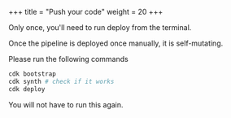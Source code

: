 +++
title = "Push your code"
weight = 20
+++

Only once, you'll need to run deploy from the terminal. 

Once the pipeline is deployed once manually, it is self-mutating.

Please run the following commands
```python
cdk bootstrap
cdk synth # check if it works
cdk deploy
```

You will not have to run this again. 
